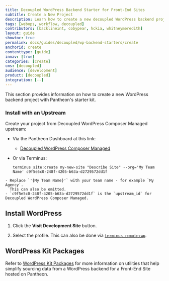 ```yaml
---
title: Decoupled WordPress Backend Starter for Front-End Sites
subtitle: Create a New Project
description: Learn how to create a new decoupled WordPress backend project.
tags: [webops, workflow, decoupled]
contributors: [backlineint, cobypear, hckia, whitneymeredith]
layout: guide
showtoc: true
permalink: docs/guides/decoupled/wp-backend-starters/create
anchorid: create
contenttype: [guide]
innav: [true]
categories: [create]
cms: [decoupled]
audience: [development]
product: [decoupled]
integration: [--]
---
```


This section provides information on how to create a new WordPress backend project with Pantheon's starter kit.

### Install with an Upstream

Create your project from Decoupled WordPress Composer Managed upstream:

  - Via the Pantheon Dashboard at this link:

    - [Decoupled WordPress Composer Managed](https://dashboard.pantheon.io/sites/create?upstream_id=c9f5e5c0-248f-4205-b63a-d2729572dd1f)

  - Or via Terminus:

    ```bash{promptUser: user}
    terminus site:create my-new-site "Describe Site" --org='My Team Name' c9f5e5c0-248f-4205-b63a-d2729572dd1f
    ```

  <Alert title="Note"  type="info" >

    - Replace `'{My Team Name}'` with your team name - for example `My Agency`.
      This can also be omitted.
    - `c9f5e5c0-248f-4205-b63a-d2729572dd1f` is the `upstream_id` for Decoupled WordPress Composer Managed.

  </Alert>

## Install WordPress

1. Click the **Visit Development Site** button.

1. Select the profile. This can also be done via
[`terminus remote:wp`](/terminus/commands/remote-wp).

## WordPress Kit Packages

Refer to [WordPress Kit Packages](https://decoupledkit.pantheon.io/docs/Packages/wordpress-kit/) for more information on utilities that help simplify sourcing data from a WordPress backend for a Front-End Site hosted on Pantheon.